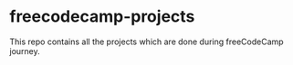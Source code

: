 # freecodecamp-projects
 This repo contains all the projects which are done during freeCodeCamp journey.
